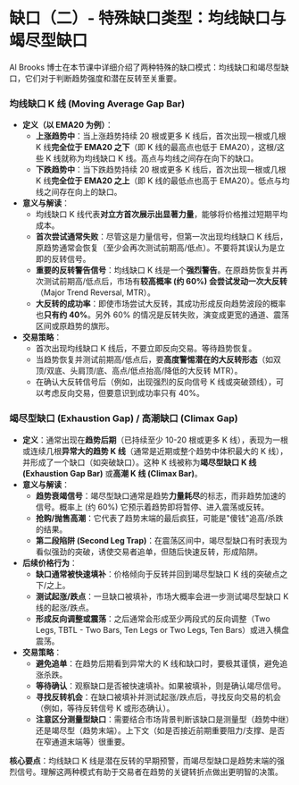# 缺口（二）- 特殊缺口类型：均线缺口与竭尽型缺口

Al Brooks 博士在本节课中详细介绍了两种特殊的缺口模式：均线缺口和竭尽型缺口，它们对于判断趋势强度和潜在反转至关重要。

### 均线缺口 K 线 (Moving Average Gap Bar)

*   **定义（以 EMA20 为例）**：
    *   **上涨趋势中**：当上涨趋势持续 20 根或更多 K 线后，首次出现一根或几根 K 线**完全位于 EMA20 之下**（即 K 线的最高点也低于 EMA20），这根/这些 K 线就称为均线缺口 K 线。高点与均线之间存在向下的缺口。
    *   **下跌趋势中**：当下跌趋势持续 20 根或更多 K 线后，首次出现一根或几根 K 线**完全位于 EMA20 之上**（即 K 线的最低点也高于 EMA20）。低点与均线之间存在向上的缺口。
*   **意义与解读**：
    *   均线缺口 K 线代表**对立方首次展示出显著力量**，能够将价格推过短期平均成本。
    *   **首次尝试通常失败**：尽管这是力量信号，但第一次出现均线缺口 K 线后，原趋势通常会恢复（至少会再次测试前期高/低点）。不要将其误认为是立即的反转信号。
    *   **重要的反转警告信号**：均线缺口 K 线是一个**强烈警告**。在原趋势恢复并再次测试前期高/低点后，市场有**较高概率 (约 60%) 会尝试发动一次大反转**（Major Trend Reversal, MTR）。
    *   **大反转的成功率**：即使市场尝试大反转，其成功形成反向趋势波段的概率也**只有约 40%**。另外 60% 的情况是反转失败，演变成更宽的通道、震荡区间或原趋势的旗形。
*   **交易策略**：
    *   首次出现均线缺口 K 线后，不要立即反向交易。等待趋势恢复。
    *   当趋势恢复并测试前期高/低点后，要**高度警惕潜在的大反转形态**（如双顶/双底、头肩顶/底、高点/低点抬高/降低的大反转 MTR）。
    *   在确认大反转信号后（例如，出现强烈的反向信号 K 线或突破颈线），可以考虑反向交易，但要意识到成功率只有 40%。

### 竭尽型缺口 (Exhaustion Gap) / 高潮缺口 (Climax Gap)

*   **定义**：通常出现在**趋势后期**（已持续至少 10-20 根或更多 K 线），表现为一根或连续几根**异常大的趋势 K 线**（通常是近期或整个趋势中体积最大的 K 线），并形成了一个缺口（如突破缺口）。这种 K 线被称为**竭尽型缺口 K 线 (Exhaustion Gap Bar)** 或**高潮 K 线 (Climax Bar)**。
*   **意义与解读**：
    *   **趋势衰竭信号**：竭尽型缺口通常是趋势**力量耗尽**的标志，而非趋势加速的信号。概率上 (约 60%) 它预示着趋势即将暂停、进入震荡或反转。
    *   **抢购/抛售高潮**：它代表了趋势末端的最后疯狂，可能是"傻钱"追高/杀跌的结果。
    *   **第二段陷阱 (Second Leg Trap)**：在震荡区间中，竭尽型缺口有时表现为看似强劲的突破，诱使交易者追单，但随后快速反转，形成陷阱。
*   **后续价格行为**：
    *   **缺口通常被快速填补**：价格倾向于反转并回到竭尽型缺口 K 线的突破点之下/之上。
    *   **测试起涨/跌点**：一旦缺口被填补，市场大概率会进一步测试竭尽型缺口 K 线的起涨/跌点。
    *   **形成反向调整或震荡**：之后通常会形成至少两段式的反向调整（Two Legs, TBTL - Two Bars, Ten Legs or Two Legs, Ten Bars）或进入横盘震荡。
*   **交易策略**：
    *   **避免追单**：在趋势后期看到异常大的 K 线和缺口时，要极其谨慎，避免追涨杀跌。
    *   **等待确认**：观察缺口是否被快速填补。如果被填补，则是确认竭尽信号。
    *   **寻找反转机会**：在缺口被填补并测试起涨/跌点后，寻找反向交易的机会（例如，等待反转信号 K 或形态确认）。
    *   **注意区分测量型缺口**：需要结合市场背景判断该缺口是测量型（趋势中继）还是竭尽型（趋势末端）。上下文（如是否接近前期重要阻力/支撑、是否在窄通道末端等）很重要。

**核心要点**：均线缺口 K 线是潜在反转的早期预警，而竭尽型缺口是趋势末端的强烈信号。理解这两种模式有助于交易者在趋势的关键转折点做出更明智的决策。